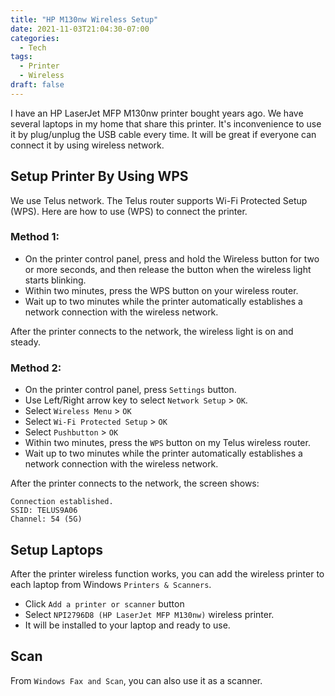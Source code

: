 ```yaml
---
title: "HP M130nw Wireless Setup"
date: 2021-11-03T21:04:30-07:00
categories:
  - Tech 
tags:
  - Printer
  - Wireless
draft: false
---
```


I have an HP LaserJet MFP M130nw printer bought years ago. We have several laptops in my home that share this printer.
It's inconvenience to use it by plug/unplug the USB cable every time. 
It will be great if everyone can connect it by using wireless network.

## Setup Printer By Using WPS
We use Telus network. The Telus router supports Wi-Fi Protected Setup (WPS).
Here are how to use (WPS) to connect the printer.

### Method 1: 
* On the printer control panel, press and hold the Wireless button for two or more seconds, 
and then release the button when the wireless light starts blinking.
* Within two minutes, press the WPS button on your wireless router.
* Wait up to two minutes while the printer automatically establishes a network connection with the wireless network.

After the printer connects to the network, the wireless light is on and steady.

### Method 2:
* On the printer control panel, press `Settings` button.
* Use Left/Right arrow key to select `Network Setup` > `OK`.
* Select `Wireless Menu`  > `OK`
* Select `Wi-Fi Protected Setup` > `OK`
* Select `Pushbutton` > `OK`
* Within two minutes, press the `WPS` button on my Telus wireless router.
* Wait up to two minutes while the printer automatically establishes a network connection with the wireless network.

After the printer connects to the network, the screen shows:
```
Connection established.
SSID: TELUS9A06
Channel: 54 (5G)
```

## Setup Laptops
After the printer wireless function works, you can add the wireless printer to each laptop from Windows `Printers & Scanners`.

* Click `Add a printer or scanner` button 
* Select `NPI2796D8 (HP LaserJet MFP M130nw)` wireless printer.
* It will be installed to your laptop and ready to use.

## Scan
From `Windows Fax and Scan`, you can also use it as a scanner. 
